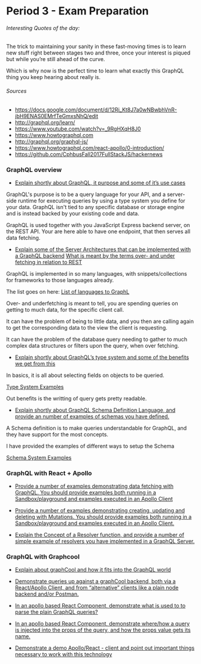 # Period 3 - Exam Preparation

###### Interesting Quotes of the day:

The trick to maintaining your sanity in these fast-moving times is to learn new stuff right between stages two and three, once your interest is piqued but while you’re still ahead of the curve.

Which is why now is the perfect time to learn what exactly this GraphQL thing you keep hearing about really is.

###### Sources

- https://docs.google.com/document/d/12Ri_Kt8J7a0wNBwbhVnR-jbH9ENAS0EMrfTeGmxsNhQ/edit
- http://graphql.org/learn/
- https://www.youtube.com/watch?v=_9RgHXqH8J0
- https://www.howtographql.com
- http://graphql.org/graphql-js/
- https://www.howtographql.com/react-apollo/0-introduction/
- https://github.com/CphbusFall2017FullStackJS/hackernews



### GraphQL overview

- <u>Explain shortly about GraphQL, it purpose and some of it’s use cases</u>


GraphQL's purpose is to be a query language for your API, and a server-side runtime for executing queries by using a type system you define for your data. GraphQL isn't tied to any specific database or storage engine and is instead backed by your existing code and data.

GraphQL is used together with you JavaScript Express backend server, on the REST API. Your are here able to have one endpoint, that then serves all data fetching.



- <u>Explain some of the Server Architectures that can be implemented with a GraphQL backend</u>
  <u>What is meant by the terms over- and under fetching in relation to REST</u>


GraphQL is implemented in so many languages, with snippets/collections for frameworks to those languages already.

The list goes on here: [List of languages to GraphL](http://graphql.org/code/)

Over- and underfetching is meant to tell, you are spending queries on getting to much data, for the specific client call.

It can have the problem of being to little data, and you then are calling again to get the corresponding data to the view the client is requesting.

It can have the problem of the database query needing to gather to much complex data structures or filters upon the query, when over fetching.



- <u>Explain shortly about GraphQL’s type system and some of the benefits we get from this</u>


In basics, it is all about selecting fields on objects to be queried.

[Type System Examples](/Period%203/graphql-examples.md#type-system)

Out benefits is the writting of query gets pretty readable. 



- <u>Explain shortly about GraphQL Schema Definition Language, and provide an number of examples of schemas you have defined.</u>


A Schema definition is to make queries understandable for GraphQL, and they have support for the most concepts.

I have provided the examples of different ways to setup the Schema

[Schema System Examples](/Period%203/graphql-examples.md#schema-system)



### GraphQL with React + Apollo

- <u>Provide a number of examples demonstrating data fetching with GraphQL. You should provide examples both running in a Sandbox/playground and examples executed in an Apollo Client</u>




- <u>Provide a number of examples demonstrating creating, updating and deleting with Mutations. You should provide examples both running in a Sandbox/playground and examples executed in an Apollo Client.</u>




- <u>Explain the Concept of a Resolver function, and provide a number of simple example of resolvers you have implemented in a GraphQL Server.</u>




### GraphQL with Graphcool

- <u>Explain about graphCool and how it fits into the GraphQL world</u>




- <u>Demonstrate queries up against a graphCool backend, both via a React/Apollo Client, and from “alternative” clients like a plain node backend and/or Postman.</u>




- <u>In an apollo based React Component, demonstrate what is used to to parse the plain GraphQL queries?</u>




- <u>In an apollo based React Component, demonstrate where/how a query is injected into the  props of the query, and how the props value gets its name.</u>




- <u>Demonstrate a demo Apollo/React - client and point out important things necessary to work with this technology</u>


